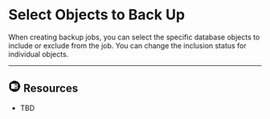 # Select Objects to Back Up

When creating backup jobs, you can select the specific database objects to include or exclude from the job. You can change the inclusion status for individual objects.

- - -

## ![../Images/fluto-icn-resources.png](../Images/fluto-icn-resources.png) Resources
 
* TBD